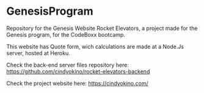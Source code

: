 # GenesisProgram
Repository for the Genesis Website Rocket Elevators, a project made for the Genesis program, for the CodeBoxx bootcamp.

This website has Quote form, wich calculations are made at a Node.Js server, hosted at Heroku. 

Check the back-end server files repository here: https://github.com/cindyokino/rocket-elevators-backend

Check the project website here: https://cindyokino.com/
